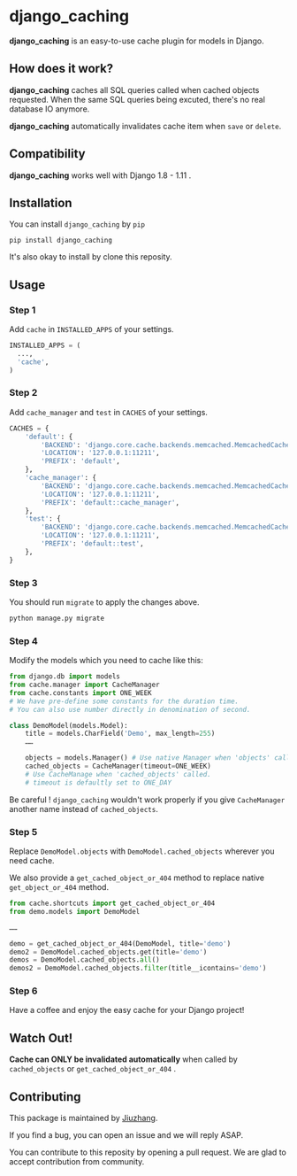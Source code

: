 # django_caching

**django_caching** is an easy-to-use cache plugin for models in Django.

## How does it work?

**django_caching** caches all SQL queries called when cached objects requested. When the same SQL queries being excuted, there's no real database IO anymore.

**django_caching** automatically invalidates cache item when `save` or `delete`. 

## Compatibility

**django_caching** works well with Django 1.8 - 1.11 .

## Installation

You can install `django_caching` by `pip`

```shell
pip install django_caching
```

It's also okay to install by clone this reposity.

## Usage

### Step 1

Add `cache` in `INSTALLED_APPS` of your settings.

```python
INSTALLED_APPS = (
  ...,
  'cache',
)
```

### Step 2

Add `cache_manager` and `test` in `CACHES` of your settings.

```python
CACHES = {
    'default': {
        'BACKEND': 'django.core.cache.backends.memcached.MemcachedCache',
        'LOCATION': '127.0.0.1:11211',
        'PREFIX': 'default',
    },
    'cache_manager': {
        'BACKEND': 'django.core.cache.backends.memcached.MemcachedCache',
        'LOCATION': '127.0.0.1:11211',
        'PREFIX': 'default::cache_manager',
    },
    'test': {
        'BACKEND': 'django.core.cache.backends.memcached.MemcachedCache',
        'LOCATION': '127.0.0.1:11211',
        'PREFIX': 'default::test',
    },
}
```

### Step 3

You should run `migrate` to apply the changes above.

```sh
python manage.py migrate
```

### Step 4

Modify the models which you need to cache like this:

```python
from django.db import models
from cache.manager import CacheManager
from cache.constants import ONE_WEEK
# We have pre-define some constants for the duration time.
# You can also use number directly in denomination of second.

class DemoModel(models.Model):
    title = models.CharField('Demo', max_length=255)
    ……

    objects = models.Manager() # Use native Manager when 'objects' called 
    cached_objects = CacheManager(timeout=ONE_WEEK)
    # Use CacheManage when 'cached_objects' called.
    # timeout is defaultly set to ONE_DAY
```

Be careful ! `django_caching` wouldn't work properly if you give `CacheManager` another name instead of `cached_objects`.

### Step 5

Replace `DemoModel.objects` with `DemoModel.cached_objects` wherever you need cache.

We also provide a `get_cached_object_or_404` method to replace native `get_object_or_404` method.

```python
from cache.shortcuts import get_cached_object_or_404
from demo.models import DemoModel

……

demo = get_cached_object_or_404(DemoModel, title='demo')
demo2 = DemoModel.cached_objects.get(title='demo')
demos = DemoModel.cached_objects.all()
demos2 = DemoModel.cached_objects.filter(title__icontains='demo')
```

### Step 6

Have a coffee and enjoy the easy cache for your Django project!



## Watch Out!

**Cache can ONLY be invalidated automatically** when called by `cached_objects` or `get_cached_object_or_404` .



## Contributing

This package is maintained by [Jiuzhang](http://www.jiuzhang.com).

If you find a bug, you can open an issue and we will reply ASAP.

You can contribute to this reposity by opening a pull request. We are glad to accept contribution from community.



